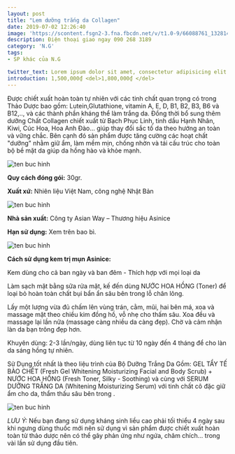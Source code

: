 ```yaml
---
layout: post
title: "Lem dưỡng trắng da Collagen"
date: 2019-07-02 12:26:40
image: 'https://scontent.fsgn2-3.fna.fbcdn.net/v/t1.0-9/66088761_1328143447339757_7023468411791343616_n.jpg?_nc_cat=106&_nc_oc=AQkpnTZqbdp0zZ2SHKcmZfRc5NHzHPpA8pXofuFDfEgbWHDdWuJiXio-ei8eazTLlgQ&_nc_ht=scontent.fsgn2-3.fna&oh=ce9e44cc4e764099cdbad2fc15649eef&oe=5DBFCFF7'
description: Điện thoại giao ngay 090 268 3189
category: 'N.G'
tags:
- SP khác của N.G

twitter_text: Lorem ipsum dolor sit amet, consectetur adipisicing elit.
introduction: 1,500,000₫ <del>1,800,000₫ </del>
---
```


Được chiết xuất hoàn toàn tự nhiên với các tinh chất quan trọng có trong Thảo Dược bao gồm: Lutein,Glutathione, vitamin A, E, D, B1, B2, B3, B6 và B12,.., và các thành phần kháng thể làm trắng da. Đồng thời bổ sung thêm dưỡng Chất Collagen chiết xuất từ Bạch Phục Linh, tinh dầu Hạnh Nhân, Kiwi, Cúc Hoa, Hoa Anh Đào... giúp thay đổi sắc tố da theo hướng an toàn và vững chắc. Bên cạnh đó sản phẩm được tăng cường các hoạt chất "dưỡng" nhằm giữ ẩm, làm mềm mịn, chống nhờn và tái cấu trúc cho toàn bộ bề mặt da giúp da hồng hào và khỏe mạnh.

![ten buc hinh](https://scontent.fsgn2-2.fna.fbcdn.net/v/t1.0-9/66422241_1335738223246946_2200359338273406976_n.jpg?_nc_cat=102&_nc_oc=AQn3Q4LwGIxAqwsnXgiCVUaRadTS9Zwbd46XtMz1ktipGI5-8sA_7gNX4URlHP5CdNw&_nc_ht=scontent.fsgn2-2.fna&oh=8d2bf6cbb09f03251a3832f24acfb4bc&oe=5DA08674 "ten buc hinh")


**Quy cách đóng gói:** 30gr.

**Xuất xứ:** Nhiên liệu Việt Nam, công nghệ Nhật Bản

![ten buc hinh](https://scontent.fsgn2-3.fna.fbcdn.net/v/t1.0-9/66386771_1335738159913619_2536687270761594880_n.jpg?_nc_cat=108&_nc_oc=AQkUw84cF-Gqj8pHokNSnCpyRj9g_Da2_zw4245cdW7D5PuCxeWJI7phrCopr5t0a8g&_nc_ht=scontent.fsgn2-3.fna&oh=3275a26f0598f648ddeee7894d35db6e&oe=5DA75FC1 "ten buc hinh")

**Nhà sản xuất:** Công ty Asian Way – Thương hiệu Asinice 

**Hạn sử dụng:** Xem trên bao bì.

![ten buc hinh](https://scontent.fsgn2-2.fna.fbcdn.net/v/t1.0-9/67114795_1335738239913611_7778679801669222400_n.jpg?_nc_cat=103&_nc_oc=AQlqw_vF4mwXmt-G4O6MxizmkJKyC407IxDryDIuIybdmKguz7pabzFwmRB6ZVTqTDE&_nc_ht=scontent.fsgn2-2.fna&oh=de0ec6ba9707f5a8507661385e1303f1&oe=5DB29B61 "ten buc hinh")

**Cách sử dụng kem trị mụn Asinice:**

Kem dùng cho cả ban ngày và ban đêm - Thích hợp với mọi loại da

Làm sạch mặt bằng sữa rửa mặt, kế đến dùng NƯỚC HOA HỒNG (Toner) để loại bỏ hoàn toàn chất bụi bẩn ẩn sâu bên trong lỗ chân lông.

Lấy một lượng vừa đủ chấm lên vùng trán, cằm, mũi, hai bên má, xoa và massage mặt theo chiều kim đồng hồ, vỗ nhẹ cho thấm sâu. Xoa đều và massage lại lần nữa (massage càng nhiều da càng đẹp). Chờ và cảm nhận làn da bạn trông đẹp hơn.

Khuyên dùng: 2-3 lần/ngày, dùng liên tục từ 10 ngày đến 4 tháng để cho làn da sáng hồng tự nhiên.

Sử Dụng tốt nhất là theo liệu trình của Bộ Dưỡng Trắng Da Gồm: GEL TẨY TẾ BÀO CHẾT (Fresh Gel Whitening Moisturizing Facial and Body Scrub) + NƯỚC HOA HỒNG (Fresh Toner, Silky - Soothing) và cùng với SERUM DƯỠNG TRẮNG DA (Whitening Moisturizing Serum) với tinh chất cô đặc giữ ẩm cho da, thẩm thấu sâu bên trong .

![ten buc hinh](https://scontent.fsgn2-2.fna.fbcdn.net/v/t1.0-9/66796650_1335738213246947_3178080811819728896_n.jpg?_nc_cat=100&_nc_oc=AQkBaAanFliQFCQaThfxRI9UeiAltwtkw-NsujWGeJ86Rh_XZEAbRaBf6tmZdIF8iVo&_nc_ht=scontent.fsgn2-2.fna&oh=42b12d41cd75430dca91fa0c07d01e86&oe=5DAB2131 "ten buc hinh")

*LƯU Ý:* Nếu bạn đang sử dụng kháng sinh liều cao phải tối thiểu 4 ngày sau khi ngưng dùng thuốc mới nên sử dụng vì sản phẩm được chiết xuất hoàn toàn từ thảo dược nên có thể gây phản ứng như ngứa, châm chích... trong vài lần sử dụng đầu tiên.